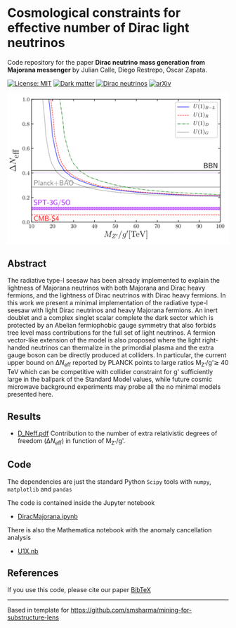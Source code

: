 # Cosmological constraints for effective number of Dirac light neutrinos

Code repository for the paper
**Dirac neutrino mass generation from Majorana messenger**
by Julian Calle, Diego Restrepo, Óscar Zapata.

[![License: MIT](https://img.shields.io/badge/License-MIT-yellow.svg)](https://opensource.org/licenses/MIT)
[![Dark matter](https://img.shields.io/badge/Dark-Matter-black.svg)](./)
[![Dirac neutrinos](https://img.shields.io/badge/Dirac-Neutrinos-blue.svg)](./)
[![arXiv](https://img.shields.io/badge/arXiv-1909.09574%20-green.svg)](https://arxiv.org/abs/1909.09574)

![$\Delta N_{eff}$ for several $U(1)_X$ models](figures/D_Neff.svg)


## Abstract

The radiative type-I seesaw has been already implemented to explain the lightness of Majorana neutrinos with both Majorana and Dirac heavy fermions, and the lightness of Dirac    neutrinos with                   Dirac heavy fermions. In this work we present a minimal implementation of the radiative type-I seesaw with light Dirac neutrinos and heavy Majorana fermions. An inert doublet and a complex singlet scalar complete the dark sector which is protected by an Abelian fermiophobic gauge symmetry that also forbids tree level mass contributions for the full set of light neutrinos. A fermion vector-like extension of the model is also proposed where the light right-handed neutrinos can thermalize in the primordial plasma and the extra gauge boson can be directly produced at colliders.
In particular, the  current upper bound on Δ<i>N</i><sub>eff</sub> reported by PLANCK points to large ratios <it>M<sub>Z'</sub>/g'</it>≳ 40 TeV which can be competitive with collider constraint for <it>g'</it> sufficiently large in the ballpark of the Standard Model values, while future cosmic microwave background experiments may probe all the no minimal models presented here.

## Results

<!-- In [figures/](figures/) we collect the figures shown in the paper. The folder also contains a few additional plots and
animations: -->

- [D_Neff.pdf](figures/D_Neff.pdf) Contribution to the number of extra relativistic degrees of freedom (Δ<i>N</i><sub>eff</sub>) in function of <it>M<sub>Z'</sub>/g'</it>.

## Code

The dependencies are just the standard Python `Scipy` tools with `numpy`, `matplotlib` and `pandas`

The code is contained inside the Jupyter notebook

- [DiracMajorana.ipynb](DiracMajorana.ipynb)

There is also the Mathematica notebook with the anomaly cancellation analysis

- [U1X.nb](U1X.nb)

## References

If you use this code, please cite our paper [BibTeX](https://inspirehep.net/record/1755250/export/hx)

---
Based in template for https://github.com/smsharma/mining-for-substructure-lens
